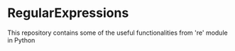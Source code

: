 # RegularExpressions
This repository contains some of the useful functionalities from 're' module in Python
